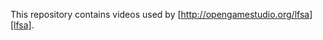 This repository contains videos used by [http://opengamestudio.org/lfsa][lfsa].

[lfsa]: http://opengamestudio.org/lfsa
